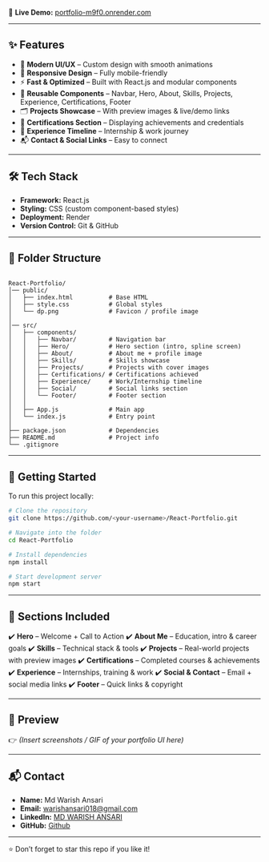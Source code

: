 
🔗 **Live Demo:** [portfolio-m9f0.onrender.com](https://portfolio-m9f0.onrender.com)  

---

## ✨ Features  

- 🎨 **Modern UI/UX** – Custom design with smooth animations  
- 📱 **Responsive Design** – Fully mobile-friendly  
- ⚡ **Fast & Optimized** – Built with React.js and modular components  
- 🧩 **Reusable Components** – Navbar, Hero, About, Skills, Projects, Experience, Certifications, Footer  
- 🗂️ **Projects Showcase** – With preview images & live/demo links  
- 📜 **Certifications Section** – Displaying achievements and credentials  
- 💼 **Experience Timeline** – Internship & work journey  
- 📬 **Contact & Social Links** – Easy to connect  

---

## 🛠️ Tech Stack  

- **Framework:** React.js  
- **Styling:** CSS (custom component-based styles)  
- **Deployment:** Render  
- **Version Control:** Git & GitHub  

---

## 📂 Folder Structure  

```

React-Portfolio/
│── public/
│   ├── index.html          # Base HTML
│   ├── style.css           # Global styles
│   └── dp.png              # Favicon / profile image
│
│── src/
│   ├── components/
│   │   ├── Navbar/         # Navigation bar
│   │   ├── Hero/           # Hero section (intro, spline screen)
│   │   ├── About/          # About me + profile image
│   │   ├── Skills/         # Skills showcase
│   │   ├── Projects/       # Projects with cover images
│   │   ├── Certifications/ # Certifications achieved
│   │   ├── Experience/     # Work/Internship timeline
│   │   ├── Social/         # Social links section
│   │   └── Footer/         # Footer section
│   │
│   ├── App.js              # Main app
│   └── index.js            # Entry point
│
├── package.json            # Dependencies
├── README.md               # Project info
└── .gitignore

````

---

## 🚀 Getting Started  

To run this project locally:  

```bash
# Clone the repository
git clone https://github.com/<your-username>/React-Portfolio.git  

# Navigate into the folder
cd React-Portfolio  

# Install dependencies
npm install  

# Start development server
npm start
````

---

## 🎯 Sections Included

✔️ **Hero** – Welcome + Call to Action
✔️ **About Me** – Education, intro & career goals
✔️ **Skills** – Technical stack & tools
✔️ **Projects** – Real-world projects with preview images
✔️ **Certifications** – Completed courses & achievements
✔️ **Experience** – Internships, training & work
✔️ **Social & Contact** – Email + social media links
✔️ **Footer** – Quick links & copyright

---

## 📸 Preview

👉 *(Insert screenshots / GIF of your portfolio UI here)*

---

## 📬 Contact

* **Name:** Md Warish Ansari
* **Email:** [warishansari018@gmail.com](mailto:warishansari018@gmail.com)
* **LinkedIn:** [MD WARISH ANSARI](https://www.linkedin.com/in/md-warish-ansari-46b1ab258/)
* **GitHub:** [Github](https://github.com/mdwarish7867)

---

⭐ Don’t forget to star this repo if you like it!